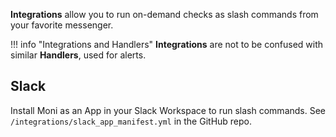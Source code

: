 **Integrations** allow you to run on-demand checks as slash commands from your favorite messenger.

!!! info "Integrations and Handlers"
    **Integrations** are not to be confused with similar **Handlers**, used for alerts.

## Slack
Install Moni as an App in your Slack Workspace to run slash commands. See `/integrations/slack_app_manifest.yml` in the GitHub repo.
